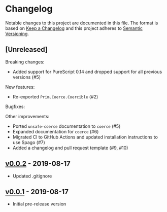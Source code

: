 # Changelog

Notable changes to this project are documented in this file. The format is based on [Keep a Changelog](https://keepachangelog.com/en/1.0.0/) and this project adheres to [Semantic Versioning](https://semver.org/spec/v2.0.0.html).

## [Unreleased]

Breaking changes:
- Added support for PureScript 0.14 and dropped support for all previous versions (#5)

New features:
- Re-exported `Prim.Coerce.Coercible` (#2)

Bugfixes:

Other improvements:
- Ported `unsafe-coerce` documentation to `coerce` (#5)
- Expanded documentation for `coerce` (#6)
- Migrated CI to GitHub Actions and updated installation instructions to use Spago (#7)
- Added a changelog and pull request template (#9, #10)

## [v0.0.2](https://github.com/purescript/purescript-safe-coerce/releases/tag/v0.0.2) - 2019-08-17

- Updated .gitignore

## [v0.0.1](https://github.com/purescript/purescript-safe-coerce/releases/tag/v0.0.1) - 2019-08-17

- Initial pre-release version
